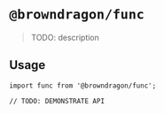 # `@browndragon/func`

> TODO: description

## Usage

```
import func from '@browndragon/func';

// TODO: DEMONSTRATE API
```
